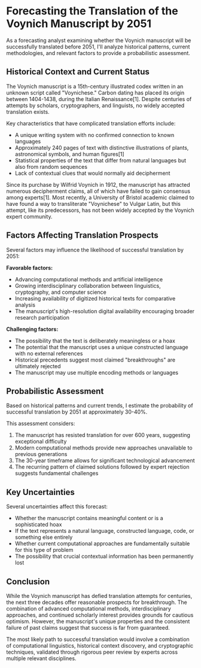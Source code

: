 # Forecasting the Translation of the Voynich Manuscript by 2051

As a forecasting analyst examining whether the Voynich manuscript will be successfully translated before 2051, I'll analyze historical patterns, current methodologies, and relevant factors to provide a probabilistic assessment.

## Historical Context and Current Status

The Voynich manuscript is a 15th-century illustrated codex written in an unknown script called "Voynichese." Carbon dating has placed its origin between 1404-1438, during the Italian Renaissance[1]. Despite centuries of attempts by scholars, cryptographers, and linguists, no widely accepted translation exists.

Key characteristics that have complicated translation efforts include:

- A unique writing system with no confirmed connection to known languages
- Approximately 240 pages of text with distinctive illustrations of plants, astronomical symbols, and human figures[1]
- Statistical properties of the text that differ from natural languages but also from random sequences
- Lack of contextual clues that would normally aid decipherment

Since its purchase by Wilfrid Voynich in 1912, the manuscript has attracted numerous decipherment claims, all of which have failed to gain consensus among experts[1]. Most recently, a University of Bristol academic claimed to have found a way to transliterate "Voynichese" to Vulgar Latin, but this attempt, like its predecessors, has not been widely accepted by the Voynich expert community.

## Factors Affecting Translation Prospects

Several factors may influence the likelihood of successful translation by 2051:

**Favorable factors:**

- Advancing computational methods and artificial intelligence
- Growing interdisciplinary collaboration between linguistics, cryptography, and computer science
- Increasing availability of digitized historical texts for comparative analysis
- The manuscript's high-resolution digital availability encouraging broader research participation

**Challenging factors:**

- The possibility that the text is deliberately meaningless or a hoax
- The potential that the manuscript uses a unique constructed language with no external references
- Historical precedents suggest most claimed "breakthroughs" are ultimately rejected
- The manuscript may use multiple encoding methods or languages

## Probabilistic Assessment

Based on historical patterns and current trends, I estimate the probability of successful translation by 2051 at approximately 30-40%.

This assessment considers:

1. The manuscript has resisted translation for over 600 years, suggesting exceptional difficulty
2. Modern computational methods provide new approaches unavailable to previous generations
3. The 30-year timeframe allows for significant technological advancement
4. The recurring pattern of claimed solutions followed by expert rejection suggests fundamental challenges

## Key Uncertainties

Several uncertainties affect this forecast:

- Whether the manuscript contains meaningful content or is a sophisticated hoax
- If the text represents a natural language, constructed language, code, or something else entirely
- Whether current computational approaches are fundamentally suitable for this type of problem
- The possibility that crucial contextual information has been permanently lost

## Conclusion

While the Voynich manuscript has defied translation attempts for centuries, the next three decades offer reasonable prospects for breakthrough. The combination of advanced computational methods, interdisciplinary approaches, and continued scholarly interest provides grounds for cautious optimism. However, the manuscript's unique properties and the consistent failure of past claims suggest that success is far from guaranteed.

The most likely path to successful translation would involve a combination of computational linguistics, historical context discovery, and cryptographic techniques, validated through rigorous peer review by experts across multiple relevant disciplines.